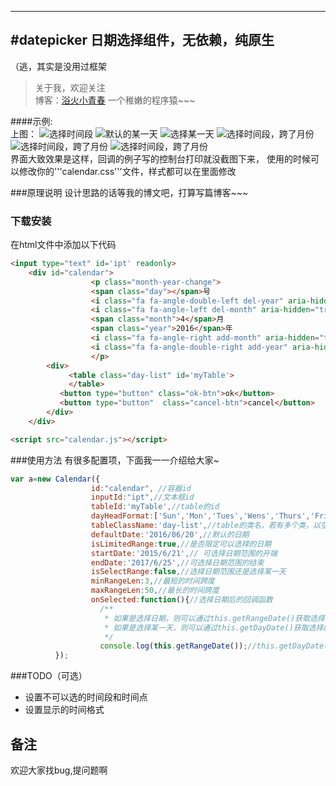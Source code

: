 
---
#datepicker 日期选择组件，无依赖，纯原生
-------------
（逃，其实是没用过框架
> 关于我，欢迎关注  
  博客：[浴火小青春](https://segmentfault.com/u/wcy) 
  一个稚嫩的程序猿~~~

####示例:  
上图：
![选择时间段][1]
![默认的某一天][2]
![选择某一天][3]
![选择时间段，跨了月份][4]
![选择时间段，跨了月份][5]
![选择时间段，跨了月份][6]
<br>
界面大致效果是这样，回调的例子写的控制台打印就没截图下来，
使用的时候可以修改你的'''calendar.css'''文件，样式都可以在里面修改

###原理说明
设计思路的话等我的博文吧，打算写篇博客~~~

### 下载安装
在html文件中添加以下代码
``` html
<input type="text" id='ipt' readonly>
    <div id="calendar">
                  <p class="month-year-change">
                  <span class="day"></span>号
                  <i class="fa fa-angle-double-left del-year" aria-hidden="true"></i>
                  <i class="fa fa-angle-left del-month" aria-hidden="true"></i>
                  <span class="month">4</span>月
                  <span class="year">2016</span>年
                  <i class="fa fa-angle-right add-month" aria-hidden="true"></i>
                  <i class="fa fa-angle-double-right add-year" aria-hidden="true"></i>
                  </p>
    	<div>
    	     <table class="day-list" id='myTable'>
    	     </table>
           <button type="button" class="ok-btn">ok</button>
           <button type="button"  class="cancel-btn">cancel</button>
    	</div>
    </div>

<script src="calendar.js"></script>
```

###使用方法
有很多配置项，下面我一一介绍给大家~
```javascript
var a=new Calendar({
                  id:"calendar", //容器id
                  inputId:"ipt",//文本框id
                  tableId:'myTable',//table的id
                  dayHeadFormat:['Sun','Mon','Tues','Wens','Thurs','Fri','Sat'],//日期头的格式，也可以填写[日，一，二，三，四，五，六]等
                  tableClassName:'day-list',//table的类名，若有多个类，以空格分开
                  defaultDate:'2016/06/20',//默认的日期
                  isLimitedRange:true,//是否限定可以选择的日期
                  startDate:'2015/6/21',// 可选择日期范围的开端
                  endDate:'2017/6/25',//可选择日期范围的结束
                  isSelectRange:false,//选择日期范围还是选择某一天
                  minRangeLen:3,//最短的时间跨度
                  maxRangeLen:50,//最长的时间跨度
                  onSelected:function(){//选择日期后的回调函数
                    /**
                     * 如果是选择日期，则可以通过this.getRangeDate()获取选择的时间段
                     * 如果是选择某一天，则可以通过this.getDayDate()获取选择的时间
                     */
                    console.log(this.getRangeDate());//this.getDayDate()
          });
```

###TODO（可选）
- 设置不可以选的时间段和时间点
- 设置显示的时间格式

## 备注
欢迎大家找bug,提问题啊


  [1]: http://i4.buimg.com/0266068712fd2d50.png
  [2]: http://i4.buimg.com/ddbcea314e544973.png
  [3]: http://i4.buimg.com/d8e272018e5039be.png
  [4]: http://i4.buimg.com/e3550aae660c6727.png
  [5]: http://i4.buimg.com/cdd2286306052cac.png
  [6]: http://i4.buimg.com/3d9e04be57d37239.png
